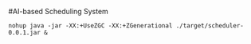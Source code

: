 #AI-based Scheduling System

```shell
nohup java -jar -XX:+UseZGC -XX:+ZGenerational ./target/scheduler-0.0.1.jar &
```